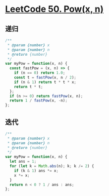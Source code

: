 # [LeetCode 50. Pow(x, n)](https://leetcode-cn.com/problems/powx-n/)

## 递归

```js
/**
 * @param {number} x
 * @param {number} n
 * @return {number}
 */
var myPow = function(x, n) {
  const fastPow = (x, n) => {
    if (n == 0) return 1.0;
    const t = fastPow(x, n / 2);
    if (n & 1) return t * t * x;
    return t * t;
  };
  if (n >= 0) return fastPow(x, n);
  return 1 / fastPow(x, -n);
};
```

## 迭代

```js
/**
 * @param {number} x
 * @param {number} n
 * @return {number}
 */
var myPow = function(x, n) {
  let ans = 1;
  for (let k = Math.abs(n); k; k /= 2) {
    if (k & 1) ans *= x;
    x *= x;
  }
  return n < 0 ? 1 / ans : ans;
};
```
